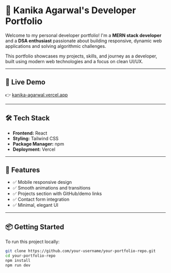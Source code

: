 # 💼 Kanika Agarwal's Developer Portfolio

Welcome to my personal developer portfolio! I'm a **MERN stack developer** and a **DSA enthusiast** passionate about building responsive, dynamic web applications and solving algorithmic challenges.

This portfolio showcases my projects, skills, and journey as a developer, built using modern web technologies and a focus on clean UI/UX.

---

## 🚀 Live Demo

👉 [kanika-agarwal.vercel.app](https://kanika-agarwal.vercel.app/)

---

## 🛠️ Tech Stack

- **Frontend:** React
- **Styling:** Tailwind CSS
- **Package Manager:** npm
- **Deployment:** Vercel

---

## 🎯 Features

- ✅ Mobile responsive design
- ✅ Smooth animations and transitions
- ✅ Projects section with GitHub/demo links
- ✅ Contact form integration
- ✅ Minimal, elegant UI

---

## 📦 Getting Started

To run this project locally:

```bash
git clone https://github.com/your-username/your-portfolio-repo.git
cd your-portfolio-repo
npm install
npm run dev

